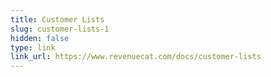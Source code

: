 ```yaml
---
title: Customer Lists
slug: customer-lists-1
hidden: false
type: link
link_url: https://www.revenuecat.com/docs/customer-lists
---
```

